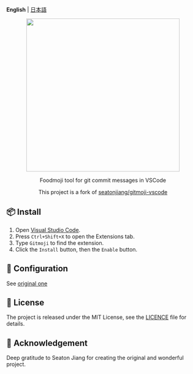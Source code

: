 **English** | [日本語](README.ja.md)

<!-- TODO: 差し替える -->

<p align="center">
    <img src="assets/gitmoji.gif" width="400">
</p>

<p align="center">
    Foodmoji tool for git commit messages in VSCode
</p>

<p align="center">
    <span>This project is a fork of <a href="https://github.com/seatonjiang/gitmoji-vscode">seatonjiang/gitmoji-vscode</a></span>
</p>

## 📦 Install

1. Open [Visual Studio Code](https://code.visualstudio.com/).
2. Press `Ctrl+Shift+X` to open the Extensions tab.
3. Type `Gitmoji` to find the extension.
4. Click the `Install` button, then the `Enable` button.

## 🔨 Configuration

See [original one](https://github.com/seatonjiang/gitmoji-vscode#-configuration)

## 📃 License

The project is released under the MIT License, see the [LICENCE](https://github.com/seatonjiang/gitmoji-vscode/blob/main/LICENSE) file for details.

## 🙌 Acknowledgement

Deep gratitude to Seaton Jiang for creating the original and wonderful project.
